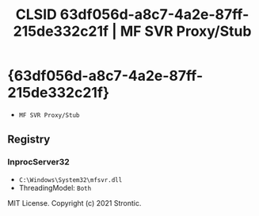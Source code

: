 ﻿---
title: "CLSID 63df056d-a8c7-4a2e-87ff-215de332c21f | MF SVR Proxy/Stub"
excerpt: What is COM-Object CLSID 63df056d-a8c7-4a2e-87ff-215de332c21f?
---

# {63df056d-a8c7-4a2e-87ff-215de332c21f}

* `MF SVR Proxy/Stub`

## Registry


### InprocServer32

* `C:\Windows\System32\mfsvr.dll`
* ThreadingModel: `Both`

MIT License. Copyright (c) 2021 Strontic.


